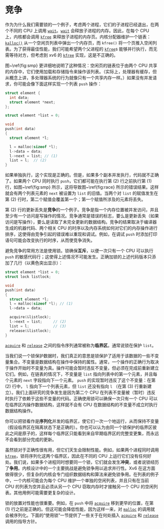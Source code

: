 # 竞争

作为为什么我们需要锁的一个例子，考虑两个进程，它们的子进程已经退出，在两个不同的 CPU 上调用 [`wait`](/source/xv6-riscv/user/user.h.md)。[`wait`](/source/xv6-riscv/user/user.h.md) 会释放子进程的内存。因此，在每个 CPU 上，内核都会调用 [`kfree`](/source/xv6-riscv/kernel/defs.h.md) 来释放子进程的内存页。内核分配器维护一个链表：[`kalloc()`](/source/xv6-riscv/kernel/kalloc.c.md#kalloc-kernel-kalloc-c) 从一个空闲页列表中弹出一个内存页，而 `kfree()` 将一个页推入空闲列表。为了获得最佳性能，我们可能希望两个父进程的 [`kfree`](/source/xv6-riscv/kernel/defs.h.md)s 能够并行执行，而无需等待对方，但考虑到 xv6 的 [`kfree`](/source/xv6-riscv/kernel/defs.h.md) 实现，这是不正确的。

图~\ref{fig:smp} 更详细地说明了这种情况：空闲页的链表位于由两个 CPU 共享的内存中，它们使用加载和存储指令来操作该列表。（实际上，处理器有缓存，但从概念上讲，多处理器系统的行为就像只有一个共享内存一样。）如果没有并发请求，你可能会像下面这样实现一个列表 `push` 操作：


```c
struct element {
  int data;
  struct element *next;
};

struct element *list = 0;

void
push(int data)
{
  struct element *l;

  l = malloc(sizeof *l);
  l->data = data;
  l->next = list; // (1)
  list = l;  // (2)
}

```


如果单独执行，这个实现是正确的。但是，如果多个副本并发执行，代码就不正确了。如果两个 CPU 同时执行 `push`，它们都可能在执行第 (2) 行之前执行第 (1) 行，如图~\ref{fig:smp} 所示，这将导致图~\ref{fig:race} 所示的错误结果。这样就会有两个列表元素的 `next` 被设置为 `list` 的旧值。当两个对 `list` 的赋值发生在第 (2) 行时，第二个赋值会覆盖第一个；第一个赋值所涉及的元素将丢失。

第 (2) 行的更新丢失是**竞争**的一个例子。竞争是指一个内存位置被并发访问，并且至少有一个访问是写操作的情况。竞争通常是错误的标志，要么是更新丢失（如果访问是写操作），要么是读取了未完全更新的数据结构。竞争的结果取决于编译器生成的机器代码、两个相关 CPU 的时序以及内存系统如何对它们的内存操作进行排序，这使得由竞争引起的错误难以重现和调试。例如，在调试 `push` 时添加打印语句可能会改变执行的时序，从而使竞争消失。

避免竞争的常用方法是使用锁。锁确保**互斥**，以便一次只有一个 CPU 可以执行 `push` 的敏感代码行；这使得上述情况不可能发生。正确加锁的上述代码版本只添加了几行（以黄色突出显示）：


```c
struct element *list = 0;
struct lock listlock;

void
push(int data)
{
  struct element *l;
  l = malloc(sizeof *l); // (1)
  l->data = data;

  acquire(&listlock); 
  l->next = list;     // (2)
  list = l;           // (3)
  release(&listlock); 
}

```


[`acquire`](/source/xv6-riscv/kernel/defs.h.md) 和 [`release`](/source/xv6-riscv/kernel/defs.h.md) 之间的指令序列通常被称为**临界区**。通常说锁在保护 `list`。

当我们说一个锁保护数据时，我们真正的意思是锁保护了适用于该数据的一些不变量集合。不变量是数据结构在操作中保持的属性。通常，一个操作的正确行为取决于操作开始时不变量为真。操作可能会暂时违反不变量，但必须在完成前重新建立它们。例如，在链表的情况下，不变量是 `list` 指向列表中的第一个元素，并且每个元素的 `next` 字段指向下一个元素。 `push` 的实现暂时违反了这个不变量：在第 (2) 行中， `l` 指向下一个列表元素，但 `list` 还没有指向 `l` （在第 (3) 行重新建立）。我们上面研究的竞争发生是因为第二个 CPU 在列表不变量被（暂时）违反时执行了依赖于这些不变量的代码。正确使用锁可以确保一次只有一个 CPU 可以在临界区内操作数据结构，这样就不会有 CPU 在数据结构的不变量不成立时执行数据结构操作。

你可以把锁看作是**序列化**并发的临界区，使它们一次一个地运行，从而保持不变量（假设临界区在隔离状态下是正确的）。你也可以认为由同一个锁保护的临界区彼此之间是原子的，这样每个临界区只能看到来自早期临界区的完整变更集，而永远不会看到部分完成的更新。

虽然锁对于正确性很有用，但它们天生会限制性能。例如，如果两个进程同时调用 [`kfree`](/source/xv6-riscv/kernel/defs.h.md)，锁将序列化这两个临界区，因此在不同的 CPU 上运行它们没有任何好处。我们说，如果多个进程同时想要同一个锁，它们就会发生**冲突**，或者说锁经历了**争用**。内核设计中的一个主要挑战是避免锁争用以追求并行性。Xv6 在这方面做得很少，但复杂的内核会专门组织数据结构和算法来避免锁争用。在列表的例子中，一个内核可能会为每个 CPU 维护一个单独的空闲列表，并且只有在当前 CPU 的列表为空并且必须从另一个 CPU 窃取内存时才接触另一个 CPU 的空闲列表。其他用例可能需要更复杂的设计。

锁的放置对性能也很重要。例如，在 `push` 中将 [`acquire`](/source/xv6-riscv/kernel/defs.h.md) 移到更早的位置，在第 (1) 行之前是正确的。但这可能会降低性能，因为这样一来，对 [`malloc`](/source/xv6-riscv/user/umalloc.c.md) 的调用就会被序列化。下面的“使用锁”一节提供了一些关于在何处插入 [`acquire`](/source/xv6-riscv/kernel/defs.h.md) 和 [`release`](/source/xv6-riscv/kernel/defs.h.md) 调用的指导方针。